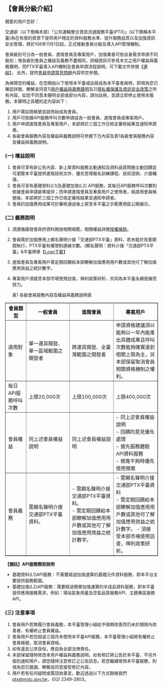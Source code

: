 ## 【會員分級介紹】

親愛的用戶您好：

交通部（以下簡稱本部）「公共運輸整合資訊流通服務平臺(PTX)」(以下簡稱本平臺)為在有限的資源下提供用戶穩定的資料服務水準、提升服務品質以及加強資訊安全管理，將於106年11月1日起，正式推動會員分級及導入API管理機制。

會員級別可分為一般會員、進階會員及專案用戶，加值業者可依自身需求申請不同級別；惟各級別會員之權益及義務不盡相同，詳細資訊可參見本文之用戶權益與義務聲明。而PTX平臺導入API機制及會員申請流程說明，可下載文件參閱【<a href="https://ptx.transportdata.tw/PTX/Uploads/Announcement/ed3cc379-3897-4079-a56c-3e9addf9d632.pdf">連結</a>】。
此外，提供<a href="https://ptx.transportdata.tw/PTX/Common/MemberFAQ">會員申請常見問題</a>內容供您參閱。

為保障您的權益，在您開始以下使用本平臺或註冊成為本平臺會員時，即視為您已確認詳閱、瞭解並同意1)<a href="https://ptx.transportdata.tw/PTX/Static/memberPolicy.html">用戶權益與義務聲明</a>及2)<a href="https://ptx.transportdata.tw/PTX/APIS/Privacy">隱私權保護及資訊安全政策</a>之所有內容。如您不同意本聲明全部或部分內容，請勿註冊，並請立即停止使用本服務。本聲明之具體約定內容如下：

1.	用戶需註冊帳號並啟用始成為會員。
2.	用戶可依據API服務呼叫次數申請成為一般會員、進階會員或專案用戶。
3.	用戶申請進階會員及專案用戶，本部將於三個工作日核定審核結果並通知申請者。
4.	各級會員服務內容及權益與義務說明可參閱下方內容及表1各級會員服務內容及權益與義務說明。

### (一)	權益說明
1.	會員可享有新公告內容、新上架資料服務主動通知及資料品質問題主動回饋並可瀏覽本平臺提供進階技術文件、優先受理報名訓練課程、技術諮詢、介接輔導。
2.	會員可享有基礎資料(L1)及基礎加值(L2) API服務，其每日API服務呼叫次數則依據會員申請級等提供；而申請進階會員及專案用戶之使用者，經啟用會員帳號後，本部將於三個工作日核定審核結果並通知申請者。
3.	會員的加值應用成果可於審核通過後上架至本平臺之示範應用區公開展示。

### (二)	義務說明
1. 須遵循國發會政府資料開放相關規範，相關權益詳閱<a href="https://ptx.transportdata.tw/PTX/APIS/Terms">授權條款</a>。
2. 會員需於加值應用上顯名聲明介接「交通部PTX平臺」資料，若未能於改善期間執行，PTX平臺有權限制連線次數。(顯名聲明：資料介接「交通部PTX平臺」&平臺標章【<a href="http://ptx.transportdata.tw/PTX/logo.png">Logo下載</a>】
3. 進階會員及專案用戶需定期回饋給本部瞭解加值應用用戶數或其他可了解加值應用效益之統計數字。
4. 專案用戶須接受本部市場使用訪查，俾利政策研析，共同為本平臺永續發展而努力。


   表1 各級會員服務內容及權益與義務說明表

<body>
<table border="1">
<tr><center><th width="60">會員類型</th><th width="150">一般會員</th><th width="150">進階會員</th><th width="150">專案用戶</th></center></tr>
<tr><center><td height="100">適用對象</td><td>單一運具開發、單一區域範圍之開發者</td><td>跨運具開發、全臺灣範圍之開發者</td><td>申請資格建議須以能夠以一年內能產出具體成果且呼叫次數能夠確實達到相關上限為主，另本部保留取消會員相關資格機制之權利。</td></center></tr>
<tr><center><td height="50">每日API服務呼叫次數</td><td>上限20,000次</td><td>上限100,000次</td><td>上限400,000次</td></center></tr>
<tr><center><td height="100">會員權益</td><td>同上述會員權益說明</td><td>同上述會員權益說明</td><td> - 同上述會員權益說明 <br> - 回饋的意見優先處理<br> -  搶先服務體驗API資料服務<br> - 頻寬不夠時優先使用頻寬</td></center></tr>
<tr><center><td height="100">會員義務</td><td>需顯名聲明介接交通部PTX平臺資料。</td><td>- 需顯名聲明介接交通部PTX平臺資料。<br> - 需定期回饋給本部瞭解加值應用用戶數或其他可了解加值應用效益之統計數字。</td><td>- 需顯名聲明介接交通部PTX平臺資料<br> - 需定期回饋給本部瞭解加值應用用戶數或其他可了解加值應用效益之統計數字。 - 須接受本部市場使用訪查，俾利政策研析。</td></center></tr>
</table>
</body>


**【備註】API服務類型說明**
 
- 基礎資料(L1)API服務：不需要經過加值運算的基礎元件資料服務，即本平台主要提供服務範圍。 
- 基礎加值(L2)API服務：需要經過簡單加值運算的半成品資料服務，即本平臺提供應用服務需求，例如：場站氣象雨量及空氣品質服務API、主題專區服務API。
 


### (三)	注意事項
1.	會員用戶若無履行會員義務，本平臺管理小組給予限期改善而仍未於期限內改善者，有權終止會員權益。
2.	會員用戶若您超過三個月未使用本平臺API服務，本平臺管理小組將有權終止會員帳號，取消會員資格。
3.	如有違反公序良俗，應自負全部法律責任。
4.	本部保留隨時修改本用戶權益與義務說明，如有修訂將公告於本平臺，不另外個別通知用戶，請您隨時注意修訂之公告訊息。若您繼續使用本平臺服務，則視為您已閱讀、瞭解並同意接受修訂內容。
5.	用戶若有任何疑問或需諮詢事宜，歡迎透過以下方式聯絡我們
ptx@motc.gov.tw，(02) 2349-2803。
